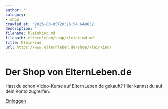 ```yaml
---
author: ''
category:
- shop
crawled_at: '2025-03-05T20:26:54.648032'
description: ''
filename: kleinkind.md
filepath: elternleben/shop/kleinkind.md
title: Kleinkind
url: https://www.elternleben.de/shop/kleinkind/
---
```


#  Der Shop von ElternLeben.de

Hast du schon Video-Kurse auf ElternLeben.de gekauft? Hier kannst du auf dein
Konto zugreifen.

[Einloggen](https://shop.elternleben.de/s/elternleben/sign_in)

